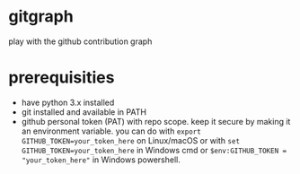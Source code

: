 # gitgraph
play with the github contribution graph

# prerequisities
- have python 3.x installed
- git installed and available in PATH
- github personal token (PAT) with repo scope. keep it secure by making it an environment variable. you can do with `export GITHUB_TOKEN=your_token_here` on Linux/macOS or with `set GITHUB_TOKEN=your_token_here` in Windows cmd or `$env:GITHUB_TOKEN = "your_token_here"` in Windows powershell.

